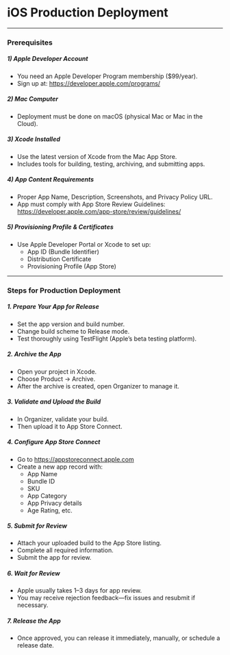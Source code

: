 # iOS Production Deployment
---
### Prerequisites
##### 1) Apple Developer Account
- You need an Apple Developer Program membership ($99/year).
- Sign up at: https://developer.apple.com/programs/

##### 2) Mac Computer
- Deployment must be done on macOS (physical Mac or Mac in the Cloud).

##### 3) Xcode Installed
- Use the latest version of Xcode from the Mac App Store.
- Includes tools for building, testing, archiving, and submitting apps.

##### 4) App Content Requirements
- Proper App Name, Description, Screenshots, and Privacy Policy URL.
- App must comply with App Store Review Guidelines: https://developer.apple.com/app-store/review/guidelines/

##### 5) Provisioning Profile & Certificates
- Use Apple Developer Portal or Xcode to set up:
    - App ID (Bundle Identifier)
    - Distribution Certificate
    - Provisioning Profile (App Store)

---

### Steps for Production Deployment
##### 1. Prepare Your App for Release
- Set the app version and build number.
- Change build scheme to Release mode.
- Test thoroughly using TestFlight (Apple’s beta testing platform).

##### 2. Archive the App
- Open your project in Xcode.
- Choose Product → Archive.
- After the archive is created, open Organizer to manage it.

##### 3. Validate and Upload the Build
- In Organizer, validate your build.
- Then upload it to App Store Connect.

##### 4. Configure App Store Connect
- Go to https://appstoreconnect.apple.com
- Create a new app record with:
    - App Name
    - Bundle ID
    - SKU
    - App Category
    - App Privacy details
    - Age Rating, etc.

##### 5. Submit for Review
- Attach your uploaded build to the App Store listing.
- Complete all required information.
- Submit the app for review.

##### 6. Wait for Review
- Apple usually takes 1–3 days for app review.
- You may receive rejection feedback—fix issues and resubmit if necessary.

##### 7. Release the App
- Once approved, you can release it immediately, manually, or schedule a release date.
